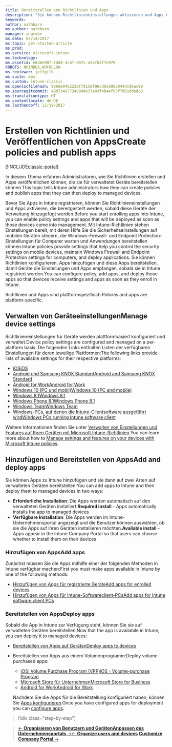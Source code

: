 ```yaml
---
title: Bereitstellen von Richtlinien und Apps
description: "Sie können Richtlinieneinstellungen aktivieren und Apps bereitstellen, die angewendet werden, sobald die Geräte für die Verwaltung registriert wurden."
keywords: 
author: nathbarn
ms.author: nathbarn
manager: angrobe
ms.date: 02/14/2017
ms.topic: get-started-article
ms.prod: 
ms.service: microsoft-intune
ms.technology: 
ms.assetid: e0d8e98f-7dd8-4cbf-887c-a9af63ffe970
ROBOTS: NOINDEX,NOFOLLOW
ms.reviewer: jeffgilb
ms.suite: ems
ms.custom: intune-classic
ms.openlocfilehash: 9068e9462226f70150f06cd65e9ba044dc96ac99
ms.sourcegitcommit: a9d734877340894637e03f4b4ef83f7d01ddedc8
ms.translationtype: HT
ms.contentlocale: de-DE
ms.lasthandoff: 12/19/2017
---
```

# <a name="create-policies-and-publish-apps"></a><span data-ttu-id="c6aed-103">Erstellen von Richtlinien und Veröffentlichen von Apps</span><span class="sxs-lookup"><span data-stu-id="c6aed-103">Create policies and publish apps</span></span>

[!INCLUDE[classic-portal](../includes/classic-portal.md)]

<span data-ttu-id="c6aed-104">In diesem Thema erfahren Administratoren, wie Sie Richtlinien erstellen und Apps veröffentlichen können, die sie für verwaltetet Geräte bereitstellen können.</span><span class="sxs-lookup"><span data-stu-id="c6aed-104">This topic tells Intune administrators how they can create policies and publish apps that they can then deploy to managed devices.</span></span>

<span data-ttu-id="c6aed-105">Bevor Sie Apps in Intune registrieren, können Sie Richtlinieneinstellungen und Apps aktivieren, die bereitgestellt werden, sobald diese Geräte der Verwaltung hinzugefügt werden.</span><span class="sxs-lookup"><span data-stu-id="c6aed-105">Before you start enrolling apps into Intune, you can enable policy settings and apps that will be deployed as soon as those devices come into management.</span></span> <span data-ttu-id="c6aed-106">Mit Intune-Richtlinien stehen Einstellungen bereit, mit deren Hilfe Sie die Sicherheitseinstellungen auf mobilen Geräten steuern, die Windows-Firewall- und Endpoint Protection-Einstellungen für Computer warten und Anwendungen bereitstellen können.</span><span class="sxs-lookup"><span data-stu-id="c6aed-106">Intune policies provide settings that help you control the security settings on mobile devices, maintain Windows Firewall and Endpoint Protection settings for computers, and deploy applications.</span></span> <span data-ttu-id="c6aed-107">Sie können Richtlinien konfigurieren, Apps hinzufügen und diese Apps bereitstellen, damit Geräte die Einstellungen und Apps empfangen, sobald sie in Intune registriert werden.</span><span class="sxs-lookup"><span data-stu-id="c6aed-107">You can configure policy, add apps, and deploy those apps so that devices receive settings and apps as soon as they enroll in Intune.</span></span>

<span data-ttu-id="c6aed-108">Richtlinien und Apps sind plattformspezifisch.</span><span class="sxs-lookup"><span data-stu-id="c6aed-108">Policies and apps are platform-specific.</span></span>

## <a name="manage-device-settings"></a><span data-ttu-id="c6aed-109">Verwalten von Geräteeinstellungen</span><span class="sxs-lookup"><span data-stu-id="c6aed-109">Manage device settings</span></span>

 <span data-ttu-id="c6aed-110">Richtlinieneinstellungen für Geräte werden plattformbasiert konfiguriert und verwaltet.</span><span class="sxs-lookup"><span data-stu-id="c6aed-110">Device policy settings are configured and managed on a per-platform basis.</span></span> <span data-ttu-id="c6aed-111">Die folgenden Links enthalten Listen der verfügbaren Einstellungen für deren jeweilige Plattformen:</span><span class="sxs-lookup"><span data-stu-id="c6aed-111">The following links provide lists of available settings for their respective platforms:</span></span>

- [<span data-ttu-id="c6aed-112">iOS</span><span class="sxs-lookup"><span data-stu-id="c6aed-112">iOS</span></span>](/intune-classic/deploy-use/ios-policy-settings-in-microsoft-intune)
- [<span data-ttu-id="c6aed-113">Android und Samsung KNOX Standard</span><span class="sxs-lookup"><span data-stu-id="c6aed-113">Android and Samsung KNOX Standard</span></span>](/intune-classic/deploy-use/android-policy-settings-in-microsoft-intune)
- [<span data-ttu-id="c6aed-114">Android for Work</span><span class="sxs-lookup"><span data-stu-id="c6aed-114">Android for Work</span></span>](/intune-classic/deploy-use/android-for-work-policy-settings-in-microsoft-intune)
- [<span data-ttu-id="c6aed-115">Windows 10 (PC und mobil)</span><span class="sxs-lookup"><span data-stu-id="c6aed-115">Windows 10  (PC and mobile)</span></span>](/intune-classic/deploy-use/windows-10-policy-settings-in-microsoft-intune)
- [<span data-ttu-id="c6aed-116">Windows 8.1</span><span class="sxs-lookup"><span data-stu-id="c6aed-116">Windows 8.1</span></span>](/intune-classic/deploy-use/windows-configuration-policy-settings-in-microsoft-intune)
- [<span data-ttu-id="c6aed-117">Windows Phone 8.1</span><span class="sxs-lookup"><span data-stu-id="c6aed-117">Windows Phone 8.1</span></span>](/intune-classic/deploy-use/windows-phone-8-1-policy-settings-in-microsoft-intune)
- [<span data-ttu-id="c6aed-118">Windows Team</span><span class="sxs-lookup"><span data-stu-id="c6aed-118">Windows Team</span></span>](/intune-classic/deploy-use/windows-team-configuration-policy-settings-in-microsoft-intune)
- [<span data-ttu-id="c6aed-119">Windows-PCs, auf denen die Intune-Clientsoftware ausgeführt wird</span><span class="sxs-lookup"><span data-stu-id="c6aed-119">Windows PCs running Intune software client</span></span>](/intune-classic/deploy-use/policies-to-protect-windows-pcs-in-microsoft-intune)

<span data-ttu-id="c6aed-120">Weitere Informationen finden Sie unter [Verwalten von Einstellungen und Features auf Ihren Geräten mit Microsoft Intune-Richtlinien](/intune-classic/deploy-use/manage-settings-and-features-on-your-devices-with-microsoft-intune-policies).</span><span class="sxs-lookup"><span data-stu-id="c6aed-120">You can learn more about how to [Manage settings and features on your devices with Microsoft Intune policies](/intune-classic/deploy-use/manage-settings-and-features-on-your-devices-with-microsoft-intune-policies).</span></span>

## <a name="add-and-deploy-apps"></a><span data-ttu-id="c6aed-121">Hinzufügen und Bereitstellen von Apps</span><span class="sxs-lookup"><span data-stu-id="c6aed-121">Add and deploy apps</span></span>

<span data-ttu-id="c6aed-122">Sie können Apps zu Intune hinzufügen und sie dann auf zwei Arten auf verwalteten Geräten bereitstellen:</span><span class="sxs-lookup"><span data-stu-id="c6aed-122">You can add apps to Intune and then deploy them to managed devices in two ways:</span></span>
- <span data-ttu-id="c6aed-123">**Erforderliche Installation**: Die Apps werden automatisch auf den verwalteten Geräten installiert.</span><span class="sxs-lookup"><span data-stu-id="c6aed-123">**Required install** - Apps automatically installs the app to managed devices</span></span>
- <span data-ttu-id="c6aed-124">**Verfügbare Installation**: Die Apps werden im Intune-Unternehmensportal angezeigt und die Benutzer können auswählen, ob sie die Apps auf ihren Geräten installieren möchten.</span><span class="sxs-lookup"><span data-stu-id="c6aed-124">**Available install** - Apps appear in the Intune Company Portal so that users can choose whether to install them on their devices</span></span>

### <a name="add-apps"></a><span data-ttu-id="c6aed-125">Hinzufügen von Apps</span><span class="sxs-lookup"><span data-stu-id="c6aed-125">Add apps</span></span>

<span data-ttu-id="c6aed-126">Zunächst müssen Sie die Apps mithilfe einer der folgenden Methoden in Intune verfügbar machen:</span><span class="sxs-lookup"><span data-stu-id="c6aed-126">First you must make apps available in Intune by one of the following methods:</span></span>
- [<span data-ttu-id="c6aed-127">Hinzufügen von Apps für registrierte Geräte</span><span class="sxs-lookup"><span data-stu-id="c6aed-127">Add apps for enrolled devices</span></span>](/intune-classic/deploy-use/add-apps-for-mobile-devices-in-microsoft-intune)
- [<span data-ttu-id="c6aed-128">Hinzufügen von Apps für Intune-Softwareclient-PCs</span><span class="sxs-lookup"><span data-stu-id="c6aed-128">Add apps for Intune software client PCs</span></span>](/intune-classic/deploy-use/add-apps-for-windows-pcs-in-microsoft-intune)

### <a name="deploy-apps"></a><span data-ttu-id="c6aed-129">Bereitstellen von Apps</span><span class="sxs-lookup"><span data-stu-id="c6aed-129">Deploy apps</span></span>

<span data-ttu-id="c6aed-130">Sobald die App in Intune zur Verfügung steht, können Sie sie auf verwalteten Geräten bereitstellen:</span><span class="sxs-lookup"><span data-stu-id="c6aed-130">Now that the app is availabile in Intune, you can deploy it to managed devices:</span></span>
- [<span data-ttu-id="c6aed-131">Bereitstellen von Apps auf Geräten</span><span class="sxs-lookup"><span data-stu-id="c6aed-131">Deploy apps to devices</span></span>](/intune-classic/deploy-use/deploy-use/deploy-apps-in-microsoft-intune)
- <span data-ttu-id="c6aed-132">Bereitstellen von Apps aus einem Volumenprogramm:</span><span class="sxs-lookup"><span data-stu-id="c6aed-132">Deploy volume-purchased apps:</span></span>
    - [<span data-ttu-id="c6aed-133">iOS: Volume Purchase Program (VPP)</span><span class="sxs-lookup"><span data-stu-id="c6aed-133">iOS - Volume-purchase Program</span></span>](/intune-classic/deploy-use/manage-ios-apps-you-purchased-through-a-volume-purchase-program-with-microsoft-intune)
    - [<span data-ttu-id="c6aed-134">Microsoft Store für Unternehmen</span><span class="sxs-lookup"><span data-stu-id="c6aed-134">Microsoft Store for Business</span></span>](/intune-classic/deploy-use/manage-apps-you-purchased-from-the-windows-store-for-business-with-microsoft-intune)
    - [<span data-ttu-id="c6aed-135">Android for Work</span><span class="sxs-lookup"><span data-stu-id="c6aed-135">Android for Work</span></span>](/intune-classic/deploy-use/android-for-work-apps)

    <span data-ttu-id="c6aed-136">Nachdem Sie die Apps für die Bereitstellung konfiguriert haben, können Sie [Apps konfigurieren](/intune-classic/deploy-use/monitor-apps-in-microsoft-intune).</span><span class="sxs-lookup"><span data-stu-id="c6aed-136">Once you have configured apps for deployment you can [configure apps](/intune-classic/deploy-use/monitor-apps-in-microsoft-intune).</span></span>

>[!div class="step-by-step"]

><span data-ttu-id="c6aed-137">[&larr; **Organisieren von Benutzern und Geräten**](.\start-with-a-paid-subscription-to-microsoft-intune-step-5.md)[**Anpassen des Unternehmensportals** &rarr;](/intune/company-portal-customize)</span><span class="sxs-lookup"><span data-stu-id="c6aed-137">[&larr; **Organize users and devices**](.\start-with-a-paid-subscription-to-microsoft-intune-step-5.md)       [**Customize Company Portal** &rarr;](/intune/company-portal-customize)</span></span>  

